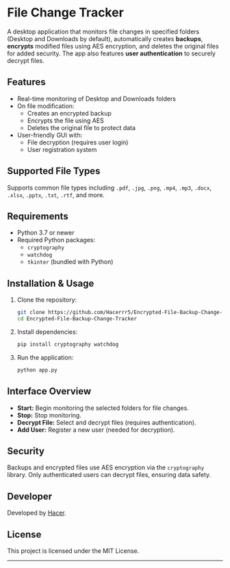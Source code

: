 # File Change Tracker

A desktop application that monitors file changes in specified folders (Desktop and Downloads by default), automatically creates **backups**, **encrypts** modified files using AES encryption, and deletes the original files for added security. The app also features **user authentication** to securely decrypt files.

## Features

- Real-time monitoring of Desktop and Downloads folders
- On file modification:
  - Creates an encrypted backup
  - Encrypts the file using AES
  - Deletes the original file to protect data
- User-friendly GUI with:
  - File decryption (requires user login)
  - User registration system

## Supported File Types

Supports common file types including `.pdf`, `.jpg`, `.png`, `.mp4`, `.mp3`, `.docx`, `.xlsx`, `.pptx`, `.txt`, `.rtf`, and more.

## Requirements

- Python 3.7 or newer
- Required Python packages:
  - `cryptography`
  - `watchdog`
  - `tkinter` (bundled with Python)

## Installation & Usage

1. Clone the repository:
    ```bash
    git clone https://github.com/Hacerrr5/Encrypted-File-Backup-Change-Tracker.git
    cd Encrypted-File-Backup-Change-Tracker
    ```

2. Install dependencies:
    ```bash
    pip install cryptography watchdog
    ```

3. Run the application:
    ```bash
    python app.py
    ```

## Interface Overview

- **Start:** Begin monitoring the selected folders for file changes.
- **Stop:** Stop monitoring.
- **Decrypt File:** Select and decrypt files (requires authentication).
- **Add User:** Register a new user (needed for decryption).

## Security

Backups and encrypted files use AES encryption via the `cryptography` library. Only authenticated users can decrypt files, ensuring data safety.

## Developer

Developed by [Hacer](https://github.com/Hacerrr5).

## License

This project is licensed under the MIT License.

---


